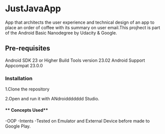 # **JustJavaApp**

App that architects the user experience and technical design of an app to place an order of coffee with its summary on user email.This projhect is part of the Android Basic Nanodegree by Udacity & Google.

## **Pre-requisites**

Android SDK 23 or Higher Build Tools version 23.02 Android Support Appcompat 23.0.0

### **Installation** 
1.Clone the repository 

2.Open and run it with ANdroiddddddd Studio.

#### ** Concepts Used**
-OOP
-Intents
-Tested on Emulator and External Device before made to Google Play.
